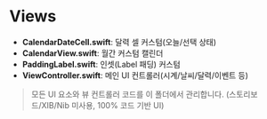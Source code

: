 # Views

- **CalendarDateCell.swift**: 달력 셀 커스텀(오늘/선택 상태)  
- **CalendarView.swift**: 월간 커스텀 캘린더  
- **PaddingLabel.swift**: 인셋(Label 패딩) 커스텀  
- **ViewController.swift**: 메인 UI 컨트롤러(시계/날씨/달력/이벤트 등)

> 모든 UI 요소와 뷰 컨트롤러 코드를 이 폴더에서 관리합니다.
> (스토리보드/XIB/Nib 미사용, 100% 코드 기반 UI)
